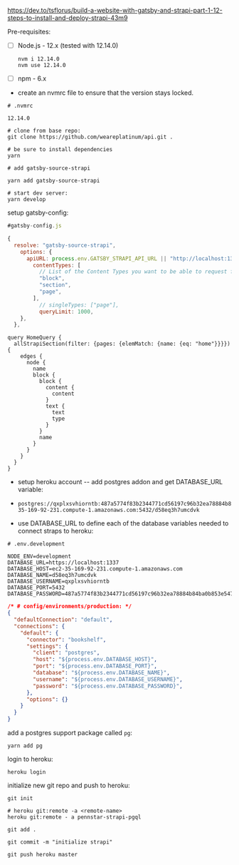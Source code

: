 

https://dev.to/tsflorus/build-a-website-with-gatsby-and-strapi-part-1-12-steps-to-install-and-deploy-strapi-43m9



Pre-requisites:

- [ ] Node.js - 12.x (tested with 12.14.0)

  ```shell
  nvm i 12.14.0 
  nvm use 12.14.0 
  ```

- [ ] npm - 6.x

  

- create an nvmrc file to ensure that the version stays locked. 

```
# .nvmrc

12.14.0
```





```shell
# clone from base repo:
git clone https://github.com/weareplatinum/api.git . 
```

```shell
# be sure to install dependencies
yarn
```

```shell
# add gatsby-source-strapi

yarn add gatsby-source-strapi
```

```shell
# start dev server:
yarn develop
```





setup gatsby-config:

```js
#gatsby-config.js

{
  resolve: "gatsby-source-strapi",
    options: {
      apiURL: process.env.GATSBY_STRAPI_API_URL || "http://localhost:1337",
        contentTypes: [
          // List of the Content Types you want to be able to request from Gatsby.
          "block",
          "section",
          "page",
        ],
          // singleTypes: ["page"],
          queryLimit: 1000,
    },
  },
```

```xquery
query HomeQuery {
  allStrapiSection(filter: {pages: {elemMatch: {name: {eq: "home"}}}}) {
    edges {
      node {
        name
        block {
          block {
            content {
              content
            }
            text {
              text
              type
            }
          }
          name
        }
      }
    }
  }
}
```







- setup heroku account -- add postgres addon and get DATABASE_URL variable:

- ```shell
  postgres://qxplxsvhiorntb:487a5774f83b2344771cd56197c96b32ea78884b84ba0b853e5470245a22a5dd@ec2-35-169-92-231.compute-1.amazonaws.com:5432/d58eq3h7umcdvk
  ```

- use DATABASE_URL to define each of the database variables needed to connect straps to heroku:

```
# .env.development

NODE_ENV=development
DATABASE_URL=https://localhost:1337
DATABASE_HOST=ec2-35-169-92-231.compute-1.amazonaws.com
DATABASE_NAME=d58eq3h7umcdvk
DATABASE_USERNAME=qxplxsvhiorntb
DATABASE_PORT=5432
DATABASE_PASSWORD=487a5774f83b2344771cd56197c96b32ea78884b84ba0b853e5470245a22a5dd
```



```json
/* # config/environments/production: */
{
  "defaultConnection": "default",
  "connections": {
    "default": {
      "connector": "bookshelf",
      "settings": {
        "client": "postgres",
        "host": "${process.env.DATABASE_HOST}",
        "port": "${process.env.DATABASE_PORT}",
        "database": "${process.env.DATABASE_NAME}",
        "username": "${process.env.DATABASE_USERNAME}",
        "password": "${process.env.DATABASE_PASSWORD}",
      },
      "options": {}
    }
  }
}

```





add a postgres support package called `pg`:

```shell
yarn add pg
```



login to heroku:

```shell
heroku login
```



initialize new git repo and push to heroku:

```shell
git init

# heroku git:remote -a <remote-name>
heroku git:remote - a pennstar-strapi-pgql

git add .

git commit -m "initialize strapi"

git push heroku master
```



